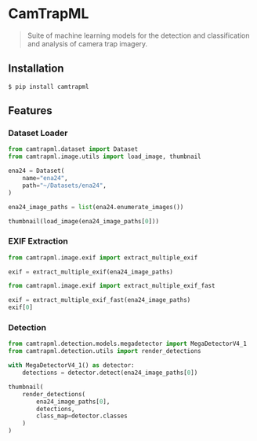 # CamTrapML

> Suite of machine learning models for the detection and classification and analysis of camera trap imagery.

## Installation

    $ pip install camtrapml

## Features

### Dataset Loader


```python
from camtrapml.dataset import Dataset
from camtrapml.image.utils import load_image, thumbnail

ena24 = Dataset(
    name="ena24",
    path="~/Datasets/ena24",
)

ena24_image_paths = list(ena24.enumerate_images())

thumbnail(load_image(ena24_image_paths[0]))
```

### EXIF Extraction


```python
from camtrapml.image.exif import extract_multiple_exif

exif = extract_multiple_exif(ena24_image_paths)
```


```python
from camtrapml.image.exif import extract_multiple_exif_fast

exif = extract_multiple_exif_fast(ena24_image_paths)
exif[0]
```

### Detection


```python
from camtrapml.detection.models.megadetector import MegaDetectorV4_1
from camtrapml.detection.utils import render_detections

with MegaDetectorV4_1() as detector:
    detections = detector.detect(ena24_image_paths[0])

thumbnail(
    render_detections(
        ena24_image_paths[0],
        detections,
        class_map=detector.classes
    )
)
```
